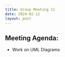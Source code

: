 ```yaml
---
title: Group Meeting 11
date: 2024-02-12
layout: post
---
```


## Meeting Agenda:
* Work on UML Diagrams
